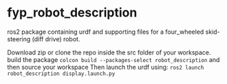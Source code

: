 # fyp_robot_description
ros2 package containing urdf and supporting files for a four_wheeled skid-steering (diff drive) robot.  

Download zip or clone the repo inside the src folder of your workspace.  
build the package 
`colcon build --packages-select robot_description`
and then source your workspace 
Then launch the urdf using:
`ros2 launch robot_description display.launch.py`
